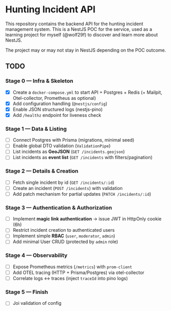 # Hunting Incident API

This repository contains the backend API for the hunting incident management system. This is a NestJS POC for the service, used as a learning project for myself (@wolf29f) to discover and learn more about NestJS.

The project may or may not stay in NestJS depending on the POC outcome.

## TODO

### Stage 0 — Infra & Skeleton
- [X] Create a `docker-compose.yml` to start API + Postgres + Redis (+ Mailpit, Otel-collector, Prometheus as optional)
- [X] Add configuration handling (`@nestjs/config`)
- [X] Enable JSON structured logs (nestjs-pino)
- [X] Add `/healthz` endpoint for liveness check

### Stage 1 — Data & Listing
- [ ] Connect Postgres with Prisma (migrations, minimal seed)
- [ ] Enable global DTO validation (`ValidationPipe`)
- [ ] List incidents as **GeoJSON** (`GET /incidents.geojson`)
- [ ] List incidents as **event list** (`GET /incidents` with filters/pagination)

### Stage 2 — Details & Creation
- [ ] Fetch single incident by id (`GET /incidents/:id`)
- [ ] Create an incident (`POST /incidents`) with validation
- [ ] Add patch mechanism for partial updates (`PATCH /incidents/:id`)

### Stage 3 — Authentication & Authorization
- [ ] Implement **magic link authentication** → issue JWT in HttpOnly cookie (6h)
- [ ] Restrict incident creation to authenticated users
- [ ] Implement simple **RBAC** (`user`, `moderator`, `admin`)
- [ ] Add minimal User CRUD (protected by `admin` role)

### Stage 4 — Observability
- [ ] Expose Prometheus metrics (`/metrics`) with `prom-client`
- [ ] Add OTEL tracing (HTTP + Prisma/Postgres) via otel-collector
- [ ] Correlate logs ↔ traces (inject `traceId` into pino logs)

### Stage 5 — Finish
- [ ] Joi validation of config